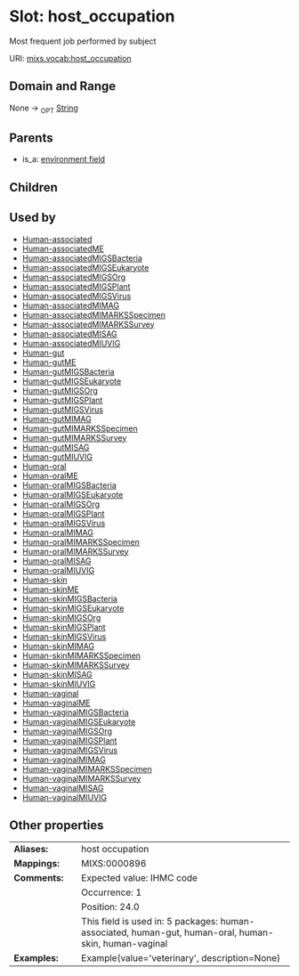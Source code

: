 
# Slot: host_occupation


Most frequent job performed by subject

URI: [mixs.vocab:host_occupation](https://w3id.org/mixs/vocab/host_occupation)


## Domain and Range

None ->  <sub>OPT</sub> [String](types/String.md)

## Parents

 *  is_a: [environment field](environment_field.md)

## Children


## Used by

 * [Human-associated](Human-associated.md)
 * [Human-associatedME](Human-associatedME.md)
 * [Human-associatedMIGSBacteria](Human-associatedMIGSBacteria.md)
 * [Human-associatedMIGSEukaryote](Human-associatedMIGSEukaryote.md)
 * [Human-associatedMIGSOrg](Human-associatedMIGSOrg.md)
 * [Human-associatedMIGSPlant](Human-associatedMIGSPlant.md)
 * [Human-associatedMIGSVirus](Human-associatedMIGSVirus.md)
 * [Human-associatedMIMAG](Human-associatedMIMAG.md)
 * [Human-associatedMIMARKSSpecimen](Human-associatedMIMARKSSpecimen.md)
 * [Human-associatedMIMARKSSurvey](Human-associatedMIMARKSSurvey.md)
 * [Human-associatedMISAG](Human-associatedMISAG.md)
 * [Human-associatedMIUVIG](Human-associatedMIUVIG.md)
 * [Human-gut](Human-gut.md)
 * [Human-gutME](Human-gutME.md)
 * [Human-gutMIGSBacteria](Human-gutMIGSBacteria.md)
 * [Human-gutMIGSEukaryote](Human-gutMIGSEukaryote.md)
 * [Human-gutMIGSOrg](Human-gutMIGSOrg.md)
 * [Human-gutMIGSPlant](Human-gutMIGSPlant.md)
 * [Human-gutMIGSVirus](Human-gutMIGSVirus.md)
 * [Human-gutMIMAG](Human-gutMIMAG.md)
 * [Human-gutMIMARKSSpecimen](Human-gutMIMARKSSpecimen.md)
 * [Human-gutMIMARKSSurvey](Human-gutMIMARKSSurvey.md)
 * [Human-gutMISAG](Human-gutMISAG.md)
 * [Human-gutMIUVIG](Human-gutMIUVIG.md)
 * [Human-oral](Human-oral.md)
 * [Human-oralME](Human-oralME.md)
 * [Human-oralMIGSBacteria](Human-oralMIGSBacteria.md)
 * [Human-oralMIGSEukaryote](Human-oralMIGSEukaryote.md)
 * [Human-oralMIGSOrg](Human-oralMIGSOrg.md)
 * [Human-oralMIGSPlant](Human-oralMIGSPlant.md)
 * [Human-oralMIGSVirus](Human-oralMIGSVirus.md)
 * [Human-oralMIMAG](Human-oralMIMAG.md)
 * [Human-oralMIMARKSSpecimen](Human-oralMIMARKSSpecimen.md)
 * [Human-oralMIMARKSSurvey](Human-oralMIMARKSSurvey.md)
 * [Human-oralMISAG](Human-oralMISAG.md)
 * [Human-oralMIUVIG](Human-oralMIUVIG.md)
 * [Human-skin](Human-skin.md)
 * [Human-skinME](Human-skinME.md)
 * [Human-skinMIGSBacteria](Human-skinMIGSBacteria.md)
 * [Human-skinMIGSEukaryote](Human-skinMIGSEukaryote.md)
 * [Human-skinMIGSOrg](Human-skinMIGSOrg.md)
 * [Human-skinMIGSPlant](Human-skinMIGSPlant.md)
 * [Human-skinMIGSVirus](Human-skinMIGSVirus.md)
 * [Human-skinMIMAG](Human-skinMIMAG.md)
 * [Human-skinMIMARKSSpecimen](Human-skinMIMARKSSpecimen.md)
 * [Human-skinMIMARKSSurvey](Human-skinMIMARKSSurvey.md)
 * [Human-skinMISAG](Human-skinMISAG.md)
 * [Human-skinMIUVIG](Human-skinMIUVIG.md)
 * [Human-vaginal](Human-vaginal.md)
 * [Human-vaginalME](Human-vaginalME.md)
 * [Human-vaginalMIGSBacteria](Human-vaginalMIGSBacteria.md)
 * [Human-vaginalMIGSEukaryote](Human-vaginalMIGSEukaryote.md)
 * [Human-vaginalMIGSOrg](Human-vaginalMIGSOrg.md)
 * [Human-vaginalMIGSPlant](Human-vaginalMIGSPlant.md)
 * [Human-vaginalMIGSVirus](Human-vaginalMIGSVirus.md)
 * [Human-vaginalMIMAG](Human-vaginalMIMAG.md)
 * [Human-vaginalMIMARKSSpecimen](Human-vaginalMIMARKSSpecimen.md)
 * [Human-vaginalMIMARKSSurvey](Human-vaginalMIMARKSSurvey.md)
 * [Human-vaginalMISAG](Human-vaginalMISAG.md)
 * [Human-vaginalMIUVIG](Human-vaginalMIUVIG.md)

## Other properties

|  |  |  |
| --- | --- | --- |
| **Aliases:** | | host occupation |
| **Mappings:** | | MIXS:0000896 |
| **Comments:** | | Expected value: IHMC code |
|  | | Occurrence: 1 |
|  | | Position: 24.0 |
|  | | This field is used in: 5 packages: human-associated, human-gut, human-oral, human-skin, human-vaginal |
| **Examples:** | | Example(value='veterinary', description=None) |

